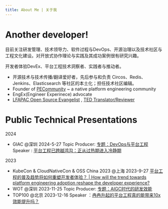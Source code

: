 ```yaml
---
title: About Me | 关于我 
---
```


# Another developer!

目前关注研发管理、技术领导力、软件过程与DevOps、开源治理以及技术社区与工程文化建设。对开放式协作理论与实践及其成功案例很有研究兴趣。

开发者体验DevEx、平台工程技术洞察者、实践者与推动者。

- 开源技术与技术传播/翻译爱好者，先后参与和负责 Circos、Redis、Jenkins、Elasticsearch 等社区的本土化；担任技术社区编辑。
- Founder of [PECommunity](https://github.com/PECommunity/community) ~ a native platform engineering community
- EngEx(Engineer Experinece) advocate
- [LFAPAC Open Source Evangelist](https://evangelists.linuxfoundation.cn/) , [TED Translator/Reviewer](https://www.ted.com/profiles/555079/translator)

# Public Technical Presentations

2024 
- GIAC @深圳 2024-5-27
  Topic Producer: [专题：DevOps与平台工程](https://giac.msup.com.cn/2024sz/subject?id=5909)
  Speaker : [平台工程已跨越鸿沟：正从过热期进入冷静期](https://giac.msup.com.cn/2024sz/course?id=17555)

2023 
- KubeCon & CloudNativeCon & OSS China 2023  @上海 2023-9-27 
  [平台工程的普及趋势将如何重塑开发者体验？ | How will the trend towards platform engineering adoption reshape the developer experience?](https://youtu.be/jkxdqPLO4nk?si=rvMGtHWrBRmZWsfQ)
- WOT @深圳 2023-11-25 
  Topic Producer: [专题：AIGC时代的研发效能](https://wot.51cto.com/act/wot2023/shenzhen/page/publisher?publisher_id=1275)
- TOP100 @北京 2023-12-16
  Speaker ：[冉冉升起的平台工程真的能带来10x效能提升吗？](https://www.top100summit.com/detail?id=17267&qd=dahui)

